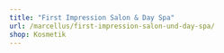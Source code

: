 ```yaml
---
title: "First Impression Salon & Day Spa"
url: /marcellus/first-impression-salon-und-day-spa/
shop: Kosmetik
---
```

